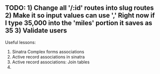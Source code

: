 TODO: 1) Change all '/:id' routes into slug routes
2) Make it so input values can use ',' Right now if I type 35,000 into the 'miles' portion it saves as 35
3) Validate users 
--------------------------------------------

Useful lessons:
1) Sinatra Complex forms associations
2) Active record associations in sinatra
3) Active record associations: Join tables
4)